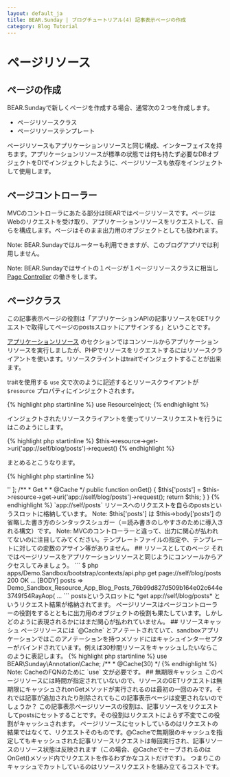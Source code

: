 ```yaml
---
layout: default_ja
title: BEAR.Sunday | ブログチュートリアル(4) 記事表示ページの作成
category: Blog Tutorial
---
```

# ページリソース

## ページの作成

BEAR.Sundayで新しくページを作成する場合、通常次の２つを作成します。

 * ページリソースクラス
 * ページリソーステンプレート

ページリソースもアプリケーションリソースと同じ構成、インターフェイスを持ちます。アプリケーションリソースが標準の状態では何も持たず必要なDBオブジェクトをDIでインジェクトしたように、ページリソースも依存をインジェクトして使用します。

## ページコントローラー

MVCのコントローラにあたる部分はBEARではページリソースです。ページはWebのリクエストを受け取り、アプリケーションリソースをリクエストして、自らを構成します。ページはそのまま出力用のオブジェクトとしても扱われます。

Note: BEAR.Sundayではルーターも利用できますが、このブログアプリでは利用しません。

Note: BEAR.Sundayではサイトの１ページが１ページリソースクラスに相当し [Page Controller](http://www.martinfowler.com/eaaCatalog/pageController.html) の働きをします。

## ページクラス

この記事表示ページの役割は「アプリケーションAPIの記事リソースをGETリクエストで取得してページのpostsスロットにアサインする」ということです。

[アプリケーションリソース](blog_get.html) のセクションではコンソールからアプリケーションリソースを実行しましたが、PHPでリソースをリクエストするにはリソースクライアントを使います。リソースクライントはtraitでインジェクトすることが出来ます。

traitを使用する `use` 文で次のように記述するとリソースクライアントが `$resource` プロパティにインジェクトされます。

{% highlight php startinline %}
use ResourceInject;
{% endhighlight %}

インジェクトされたリソースクライアントを使ってリソースリクエストを行うにはこのようにします。

{% highlight php startinline %}
$this->resource->get->uri('app://self/blog/posts')->request()
{% endhighlight %}

まとめるとこうなります。

{% highlight php startinline %}
<?php
namespace Demo\Sandbox\Resource\Page\Blog;

use BEAR\Resource\ResourceObject;
use BEAR\Sunday\Inject\ResourceInject;
use BEAR\Sunday\Annotation\Cache;

class Posts extends ResourceObject
{
    use ResourceInject;

    public $body = [
        'posts' => ''
    ];

    /**
     * Get
     *
     * @Cache
     */
    public function onGet()
    {
        $this['posts'] = $this->resource->get->uri('app://self/blog/posts')->request();
        return $this;
    }
}
{% endhighlight %}

`app://self/posts` リソースへのリクエストを自らのpostsというスロットに格納しています。

Note: $this['posts'] は $this->body['posts'] の省略した書き方のシンタックスシュガー（＝読み書きのしやすさのために導入される構文）です。

Note: MVCのコントローラーと違って、出力に関心が払われてないのに注目してみてください。テンプレートファイルの指定や、テンプレートに対しての変数のアサイン等がありません。

## リソースとしてのページ

それではページリソースをアプリケーションリソースと同じようにコンソールからアクセスしてみましょう。

```
$ php apps/Demo.Sandbox/bootstrap/contexts/api.php get page://self/blog/posts

200 OK
...
[BODY]
posts => Demo_Sandbox_Resource_App_Blog_Posts_76b99d827d509b164e02c644e3749f54RayAop(
...
```

postsというスロットに *get app://self/blog/posts* というリクエスト結果が格納されてます。

ページリソースはページコントローラーの役割をするとともに出力用のオブジェクトの役割も果たしています。しかしどのように表現されるかにはまだ関心が払われていません。

## リソースキャッシュ

ページリソースには `@Cache` とアノテートされていて、sandboxアプリケーションではこのアノテーションを持つメソッドにはキャシュインターセプターがバインドされています。例えば30秒間リソースをキャッシュしたいならこのように表記します。

{% highlight php startinline %}
use BEAR\Sunday\Annotation\Cache;

/**
 * @Cache(30)
 */
{% endhighlight %}

Note: CacheのFQNのために `use` 文が必要です。

## 無期限キャッシュ

このページリソースには時間が指定されていないので、リソースのGETリクエストは無期限にキャッシュされonGetメソッドが実行されるのは最初の一回のみです。それでは記事が追加されたり削除されてもこの記事表示ページは変更されないのでしょうか？

この記事表示ページリソースの役割は、記事リソースをリクエストしてpostsにセットすることです。その役割はリクエストによらず不変でこの役割がキャッシュされます。

ページリソースにセットしているのはリクエストの結果ではなくて、リクエストそのものです。@Cacheで無期限のキャッシュを指定してもキャッシュされた記事リソースリクエストは毎回実行され、記事リソースのリソース状態は反映されます（この場合、@CacheでセーブされるのはOnGet()メソッド内でリクエストを作るわずかなコストだけです）。

つまりこのキャッシュでカットしているのはリソースリクエストを組み立てるコストです。
